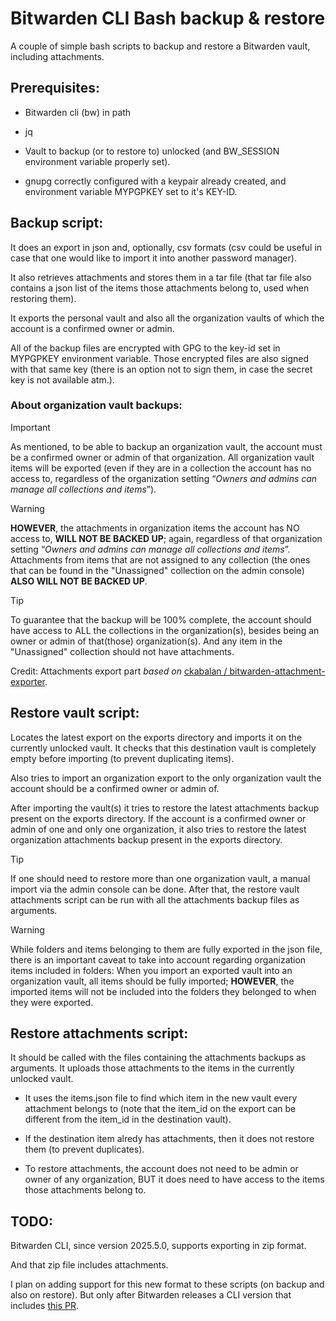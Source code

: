 # Bitwarden CLI Bash backup & restore

A couple of simple bash scripts to backup and restore a Bitwarden vault,
including attachments.

## Prerequisites:

  * Bitwarden cli (bw) in path

  * jq

  * Vault to backup (or to restore to) unlocked (and BW_SESSION environment
    variable properly set).

  * gnupg correctly configured with a keypair already created, and environment
    variable MYPGPKEY set to it's KEY-ID.


## Backup script:

It does an export in json and, optionally, csv formats (csv could be useful in
case that one would like to import it into another password manager).

It also retrieves attachments and stores them in a tar file (that tar file also
contains a json list of the items those attachments belong to, used when
restoring them).

It exports the personal vault and also all the organization vaults of which the
account is a confirmed owner or admin.

All of the backup files are encrypted with GPG to the key-id set in MYPGPKEY
environment variable. Those encrypted files are also signed with that same key
(there is an option not to sign them, in case the secret key is not available
atm.).

### About **organization** vault backups:

> [!IMPORTANT]
As mentioned, to be able to backup an organization vault, the account must be a
confirmed owner or admin of that organization. All organization vault items
will be exported (even if they are in a collection the account has no access
to, regardless of the organization setting “_Owners and admins can manage all
collections and items_”).

> [!WARNING]
**HOWEVER**, the attachments in organization items the account has NO access
to, **WILL NOT BE BACKED UP**; again, regardless of that organization setting
“_Owners and admins can manage all collections and items_”. Attachments from
items that are not assigned to any collection (the ones that can be found in
the "Unassigned" collection on the admin console) **ALSO WILL NOT BE BACKED
UP**.

> [!TIP]
To guarantee that the backup will be 100% complete, the account should have
access to ALL the collections in the organization(s), besides being an owner or
admin of that(those) organization(s). And any item in the "Unassigned"
collection should not have attachments.

Credit: Attachments export part _based on_
[ckabalan / bitwarden-attachment-exporter](https://github.com/ckabalan/bitwarden-attachment-exporter/).


## Restore vault script:

Locates the latest export on the exports directory and imports it on the
currently unlocked vault. It checks that this destination vault is completely
empty before importing (to prevent duplicating items).

Also tries to import an organization export to the only organization vault the
account should be a confirmed owner or admin of.

After importing the vault(s) it tries to restore the latest attachments backup
present on the exports directory. If the account is a confirmed owner or admin
of one and only one organization, it also tries to restore the latest
organization attachments backup present in the exports directory.

> [!TIP]
If one should need to restore more than one organization vault, a manual import
via the admin console can be done. After that, the restore vault attachments
script can be run with all the attachments backup files as arguments.

> [!WARNING]
While folders and items belonging to them are fully exported in the json file,
there is an important caveat to take into account regarding organization items
included in folders: When you import an exported vault into an organization
vault, all items should be fully imported; **HOWEVER**, the imported items will
not be included into the folders they belonged to when they were exported.


## Restore attachments script:

It should be called with the files containing the attachments backups as
arguments. It uploads those attachments to the items in the currently unlocked
vault.

  * It uses the items.json file to find which item in the new vault every
    attachment belongs to (note that the item_id on the export can be different
    from the item_id in the destination vault).

  * If the destination item alredy has attachments, then it does not restore
    them (to prevent duplicates).

  * To restore attachments, the account does not need to be admin or owner of
    any organization, BUT it does need to have access to the items those
    attachments belong to.


## TODO:

Bitwarden CLI, since version 2025.5.0, supports exporting in zip format.

And that zip file includes attachments.

I plan on adding support for this new format to these scripts (on backup and
also on restore). But only after Bitwarden releases a CLI version that includes
[this PR](https://github.com/bitwarden/clients/pull/14400).
